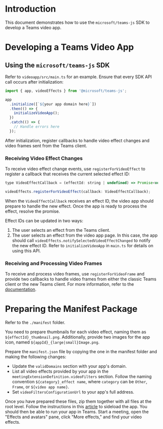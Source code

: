 # Introduction

This document demonstrates how to use the `microsoft/teams-js` SDK to develop a Teams video app.

# Developing a Teams Video App

## Using the `microsoft/teams-js` SDK

Refer to `videoapp/src/main.ts` for an example. Ensure that every SDK API call occurs after initialization:

```javascript
import { app, videoEffects } from '@microsoft/teams-js';

app
  .initialize([`${your app domain here}`])
  .then(() => {
    initializeVideoApp();
  })
  .catch(() => {
    // Handle errors here
  });
```

After initialization, register callbacks to handle video effect changes and video frames sent from the Teams client.

### Receiving Video Effect Changes

To receive video effect change events, use `registerForVideoEffect` to register a callback that receives the current selected effect ID:

```javascript
type VideoEffectCallback = (effectId: string | undefined) => Promise<void>;

videoEffects.registerForVideoEffect(callback: VideoEffectCallback);
```

When the `VideoEffectCallback` receives an effect ID, the video app should prepare to handle the new effect. Once the app is ready to process the effect, resolve the promise.

Effect IDs can be updated in two ways:
1. The user selects an effect from the Teams client.
2. The user selects an effect from the video app page. In this case, the app should call `videoEffects.notifySelectedVideoEffectChanged` to notify the new effect ID. Refer to `initializeVideoApp` in `main.ts` for details on using this API.

### Receiving and Processing Video Frames

To receive and process video frames, use `registerForVideoFrame` and provide two callbacks to handle video frames from either the classic Teams client or the new Teams client. For more information, refer to the [documentation](https://github.com/OfficeDev/microsoft-teams-library-js/blob/4976ceee315840260a687c235d69076b5c1d135a/packages/teams-js/src/public/videoEffects.ts#L186).

# Preparing the Manifest Package

Refer to the `./manifest` folder. 

You need to prepare thumbnails for each video effect, naming them as `${effectId}_thumbnail.png`. Additionally, provide two images for the app icon, named `${appId}_{large|small}Image.png`. 

Prepare the `manifest.json` file by copying the one in the manifest folder and making the following changes:
- Update the `validDomains` section with your app's domain.
- List all video effects provided by your app in the `meetingExtensionDefinition.videoFilters` section. Follow the naming convention `${category}_effect name`, where `category` can be `Other`, `Frame`, or `${video app name}`.
- Set `videoFiltersConfigurationUrl` to your app's full address.

Once you have prepared these files, zip them together with all files at the root level. Follow the instructions in this [article](https://learn.microsoft.com/en-us/microsoftteams/platform/concepts/deploy-and-publish/apps-upload) to sideload the app. You should then be able to run your app in Teams. Start a meeting, open the "Effects and avatars" pane, click "More effects," and find your video effects.